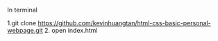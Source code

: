 In terminal

1.git clone https://github.com/kevinhuangtan/html-css-basic-personal-webpage.git
2. open index.html
